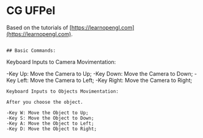 # CG UFPel
Based on the tutorials of [https://learnopengl.com](https://learnopengl.com). 
```

## Basic Commands:
```
Keyboard Inputs to Camera Movimentation:

-Key Up: Move the Camera to Up;
-Key Down: Move the Camera to Down;
-Key Left: Move the Camera to Left;
-Key Right: Move the Camera to Right;
```
Keyboard Inputs to Objects Movimentation:

After you choose the object.

-Key W: Move the Object to Up;
-Key S: Move the Object to Down;
-Key A: Move the Object to Left;
-Key D: Move the Object to Right;
